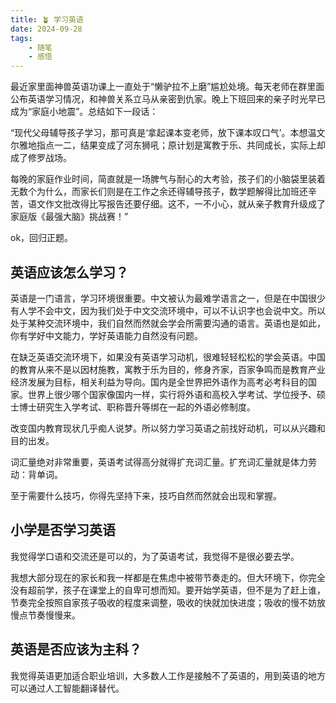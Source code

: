 ```yaml
---
title: 🪴 学习英语
date: 2024-09-28
tags: 
    - 随笔
    - 感悟
---
```


  最近家里面神兽英语功课上一直处于“懒驴拉不上磨”尴尬处境。每天老师在群里面公布英语学习情况，和神兽关系立马从亲密到仇家。晚上下班回来的亲子时光早已成为“家庭小地震”。总结如下一段话：

“现代父母辅导孩子学习，那可真是‘拿起课本变老师，放下课本叹口气’。本想温文尔雅地指点一二，结果变成了河东狮吼；原计划是寓教于乐、共同成长，实际上却成了修罗战场。

每晚的家庭作业时间，简直就是一场脾气与耐心的大考验，孩子们的小脑袋里装着无数个为什么，而家长们则是在工作之余还得辅导孩子，数学题解得比加班还辛苦，语文作文批改得比写报告还要仔细。这不，一不小心，就从亲子教育升级成了家庭版《最强大脑》挑战赛！”

<!--more-->
ok，回归正题。

## 英语应该怎么学习？

英语是一门语言，学习环境很重要。中文被认为最难学语言之一，但是在中国很少有人学不会中文，因为我们处于中文交流环境中，可以不认识字也会说中文。所以处于某种交流环境中，我们自然而然就会学会所需要沟通的语言。英语也是如此，你有学好中文能力，学好英语能力自然没有问题。

在缺乏英语交流环境下，如果没有英语学习动机，很难轻轻松松的学会英语。中国的教育从来不是以因材施教，寓教于乐为目的，修身齐家，百家争鸣而是教育产业经济发展为目标，相关利益为导向。国内是全世界把外语作为高考必考科目的国家。世界上很少哪个国家像国内一样，实行将外语和高校入学考试、学位授予、硕士博士研究生入学考试、职称晋升等绑在一起的外语必修制度。

改变国内教育现状几乎痴人说梦。所以努力学习英语之前找好动机，可以从兴趣和目的出发。

词汇量绝对非常重要，英语考试得高分就得扩充词汇量。扩充词汇量就是体力劳动：背单词。

至于需要什么技巧，你得先坚持下来，技巧自然而然就会出现和掌握。


## 小学是否学习英语

我觉得学口语和交流还是可以的，为了英语考试，我觉得不是很必要去学。

我想大部分现在的家长和我一样都是在焦虑中被带节奏走的。但大环境下，你完全没有超前学，孩子在课堂上的自卑可想而知。要开始学英语，但不是为了赶上谁，节奏完全按照自家孩子吸收的程度来调整，吸收的快就加快进度；吸收的慢不妨放慢点节奏慢慢来。


## 英语是否应该为主科？

我觉得英语更加适合职业培训，大多数人工作是接触不了英语的，用到英语的地方可以通过人工智能翻译替代。
